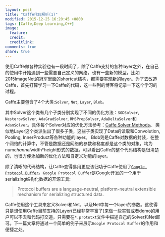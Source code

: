 ```yaml
---
layout: post
title: "Caffe代码解析(1)"
modified: 2015-12-25 16:20:45 +0800
tags: [Caffe,Deep Learning,C++]
image:
  feature: 
  credit: 
  creditlink: 
comments: true
share: true
---
```


使用Caffe做各种实验也有一段时间了，除了Caffe支持的各种layer之外，在自己的使用中开始遇到一些需要自己定义的网络，也有一些新的模型，比如2015ImageNet的冠军里面的shortcut结构，都需要实现新的layer。为了去改造Caffe，首先打算学习一下Caffe的代码，这一些列的博客将记录一下这个学习的过程。

Caffe主要包含了4个大类:`Solver`, `Net`, `Layer`, `Blob`。

其中Solver这个类有几个子类分别实现了不同的优化方法：`SGDSolver`, `NesterovSolver`, `AdaGradSolver`, `RMSPropSolver`, `AdaDeltaSolver`和`AdamSolver`。具体每个Solver对应的优化方法参考：<a href = "http://caffe.berkeleyvision.org/tutorial/solver.htm">Caffe Solver Methods</a>。
类似地Layer这个类派生出了很多子类，这些子类实现了Data的读取和Convolution, Pooling, InnerProduct等各种功能的layer。
Blob则是Caffe对数据的封装，在整个网络的计算中，不管是数据还是网络的参数和梯度都是这个类的对象，均为num*channel*width*height形式的数据。可以看出Caffe的整个代码结构是很清楚的，也很方便添加新的优化方法和自定义功能的layer。

除了清晰的代码结构，让Caffe变得易用更应该归功于Caffe使用了<a href = "https://developers.google.com/protocol-buffers/">`Google Protocol Buffer`</a>。`Google Protocol Buffer`是Google开发的一个用于serializing结构化数据的开源工具:

> Protocol buffers are a language-neutral, platform-neutral extensible mechanism for serializing structured data.

Caffe使用这个工具来定义Solver和Net，以及Net中每一个layer的参数。这使得只是想使用Caffe目前支持的Layer(已经非常丰富了)来做一些实验或者demo的用户可以不去和代码打交道，只需要在`*.prototxt`文件中描述自己的Solver和Net即可。下一篇文章将通过一个简单的例子来展示`Google Protocol Buffer`的作用和便捷之处。